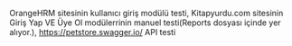 OrangeHRM sitesinin kullanıcı giriş modülü testi,
Kitapyurdu.com sitesinin Giriş Yap VE Üye Ol modülerrinin manuel testi(Reports dosyası içinde yer alıyor.),
https://petstore.swagger.io/ API testi
